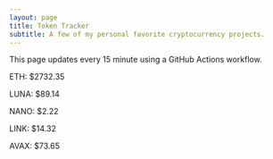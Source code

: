 ```yaml
---
layout: page
title: Token Tracker
subtitle: A few of my personal favorite cryptocurrency projects.
---
```


 This page updates every 15 minute using a GitHub Actions workflow.

<!--BEGINCRYPTOINPUT-->
ETH: $2732.35

LUNA: $89.14

NANO: $2.22

LINK: $14.32

AVAX: $73.65

<!--ENDCRYPTOINPUT-->
